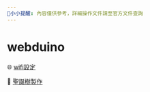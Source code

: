 ```yaml
---
📣小小提醒: 內容僅供參考，詳細操作文件請至官方文件查詢
---
```


# webduino

🌐 [wifi設定](https://github.com/janice880624/webduino/blob/main/webduino_start_setting.md)

🎄 [聖誕樹製作](https://github.com/janice880624/webduino/blob/main/christmas-tree-diy.md)


